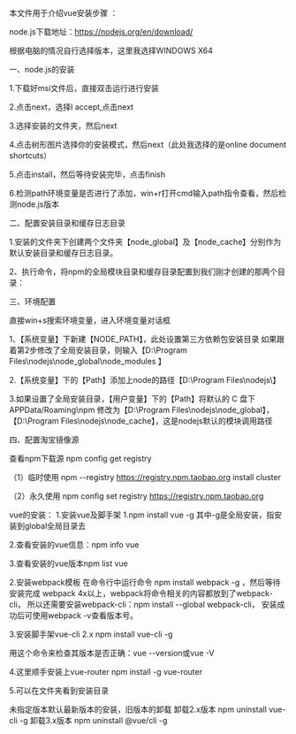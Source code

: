 本文件用于介绍vue安装步骤 ：

node.js下载地址：https://nodejs.org/en/download/

根据电脑的情况自行选择版本，这里我选择WINDOWS X64

一、node.js的安装

1.下载好msi文件后，直接双击运行进行安装

2.点击next，选择I accept,点击next

3.选择安装的文件夹，然后next

4.点击树形图片选择你的安装模式，然后next（此处我选择的是online document shortcuts）

5.点击install，然后等待安装完毕，点击finish

6.检测path环境变量是否进行了添加，win+r打开cmd输入path指令查看，然后检测node.js版本

二、配置安装目录和缓存日志目录

1.安装的文件夹下创建两个文件夹【node_global】及【node_cache】分别作为默认安装目录和缓存日志目录。

2、执行命令，将npm的全局模块目录和缓存目录配置到我们刚才创建的那两个目录：
<!-- npm config set prefix "D:\Program Files\nodejs\node_global"
npm config set cache "D:\Program Files\nodejs\node_cache" -->

三、环境配置

直接win+s搜索环境变量，进入环境变量对话框

1、【系统变量】下新建【NODE_PATH】，此处设置第三方依赖包安装目录
如果跟着第2步修改了全局安装目录，则输入【D:\Program Files\nodejs\node_global\node_modules 】

2.【系统变量】下的【Path】添加上node的路径【D:\Program Files\nodejs\】

3.如果设置了全局安装目录，【用户变量】下的【Path】将默认的 C 盘下 APPData/Roaming\npm 修改为【D:\Program Files\nodejs\node_global】，【D:\Program Files\nodejs\node_cache】，这是nodejs默认的模块调用路径

四、配置淘宝镜像源

查看npm下载源 npm config get registry

（1）临时使用
npm --registry https://registry.npm.taobao.org install cluster

（2）永久使用
npm config set registry https://registry.npm.taobao.org 

vue的安装：
1.安装vue及脚手架
  1.npm install vue -g  其中-g是全局安装，指安装到global全局目录去

  2.查看安装的vue信息：npm info vue 

  3.查看安装的vue版本npm list vue

2.安装webpack模板
在命令行中运行命令 npm install webpack -g ，然后等待安装完成
  webpack 4x以上，webpack将命令相关的内容都放到了webpack-cli，
  所以还需要安装webpack-cli：npm install --global webpack-cli，
  安装成功后可使用webpack -v查看版本号。

3.安装脚手架vue-cli 2.x
  npm install vue-cli -g
 
 用这个命令来检查其版本是否正确：vue --version或vue -V

4.这里顺手安装上vue-router
  npm install -g vue-router
  
5.可以在文件夹看到安装目录


未指定版本默认最新版本的安装，旧版本的卸载
卸载2.x版本 npm uninstall vue-cli -g
卸载3.x版本 npm uninstall @vue/cli -g





